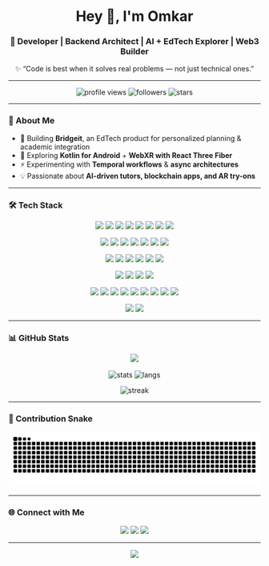 <!-- Banner / Header -->
<h1 align="center">Hey 👋, I'm Omkar</h1>
<h3 align="center">🚀 Developer | Backend Architect | AI + EdTech Explorer | Web3 Builder</h3>

<p align="center">✨ “Code is best when it solves real problems — not just technical ones.”</p>

---

<!-- Badges -->
<p align="center">
  <img src="https://komarev.com/ghpvc/?username=OmkarAnbhule&label=Profile%20Views&color=0e75b6&style=flat" alt="profile views" />
  <img src="https://img.shields.io/github/followers/OmkarAnbhule?label=Followers&style=social" alt="followers" />
  <img src="https://img.shields.io/github/stars/OmkarAnbhule?label=Stars&style=social" alt="stars" />
</p>

---

### 🌟 About Me
- 🔭 Building **Bridgeit**, an EdTech product for personalized planning & academic integration  
- 🌱 Exploring **Kotlin for Android** + **WebXR with React Three Fiber**  
- ⚡ Experimenting with **Temporal workflows** & **async architectures**  
- 💡 Passionate about **AI-driven tutors, blockchain apps, and AR try-ons**  

---

### 🛠️ Tech Stack

<p align="center">
  <!-- Core Languages -->
  <img src="https://img.shields.io/badge/C-A8B9CC?style=for-the-badge&logo=c&logoColor=black"/>
  <img src="https://img.shields.io/badge/Python-3776AB?style=for-the-badge&logo=python&logoColor=white"/>
  <img src="https://img.shields.io/badge/Java-007396?style=for-the-badge&logo=java&logoColor=white"/>
  <img src="https://img.shields.io/badge/PHP-777BB4?style=for-the-badge&logo=php&logoColor=white"/>
  <img src="https://img.shields.io/badge/JavaScript-F7DF1E?style=for-the-badge&logo=javascript&logoColor=black"/>
  <img src="https://img.shields.io/badge/TypeScript-3178C6?style=for-the-badge&logo=typescript&logoColor=white"/>
  <img src="https://img.shields.io/badge/Kotlin-0095D5?style=for-the-badge&logo=kotlin&logoColor=white"/>
  <img src="https://img.shields.io/badge/Solidity-363636?style=for-the-badge&logo=solidity&logoColor=white"/>
</p>

<p align="center">
  <!-- Web / Frameworks -->
  <img src="https://img.shields.io/badge/Django-092E20?style=for-the-badge&logo=django&logoColor=white"/>
  <img src="https://img.shields.io/badge/React-20232A?style=for-the-badge&logo=react&logoColor=61DAFB"/>
  <img src="https://img.shields.io/badge/Redux-764ABC?style=for-the-badge&logo=redux&logoColor=white"/>
  <img src="https://img.shields.io/badge/Next.js-000000?style=for-the-badge&logo=nextdotjs&logoColor=white"/>
  <img src="https://img.shields.io/badge/Node.js-43853D?style=for-the-badge&logo=node.js&logoColor=white"/>
  <img src="https://img.shields.io/badge/Tailwind_CSS-38B2AC?style=for-the-badge&logo=tailwind-css&logoColor=white"/>
  <img src="https://img.shields.io/badge/Three.js-000000?style=for-the-badge&logo=threedotjs&logoColor=white"/>
</p>

<p align="center">
  <!-- Blockchain / Web3 -->
  <img src="https://img.shields.io/badge/Web3-F16822?style=for-the-badge&logo=web3dotjs&logoColor=white"/>
  <img src="https://img.shields.io/badge/Ethers.js-3C3C3D?style=for-the-badge&logo=ethereum&logoColor=white"/>
  <img src="https://img.shields.io/badge/Hardhat-FCC624?style=for-the-badge&logo=hardhat&logoColor=black"/>
  <img src="https://img.shields.io/badge/Metamask-F6851B?style=for-the-badge&logo=metamask&logoColor=white"/>
  <img src="https://img.shields.io/badge/Infura-EF4223?style=for-the-badge&logo=infura&logoColor=white"/>
  <img src="https://img.shields.io/badge/Sepolia_Testnet-5C2D91?style=for-the-badge&logo=ethereum&logoColor=white"/>
</p>

<p align="center">
  <!-- Databases -->
  <img src="https://img.shields.io/badge/PostgreSQL-316192?style=for-the-badge&logo=postgresql&logoColor=white"/>
  <img src="https://img.shields.io/badge/MySQL-4479A1?style=for-the-badge&logo=mysql&logoColor=white"/>
  <img src="https://img.shields.io/badge/MongoDB-47A248?style=for-the-badge&logo=mongodb&logoColor=white"/>
  <img src="https://img.shields.io/badge/Redis-DC382D?style=for-the-badge&logo=redis&logoColor=white"/>
</p>

<p align="center">
  <!-- Tools / Infra -->
  <img src="https://img.shields.io/badge/Linux-FCC624?style=for-the-badge&logo=linux&logoColor=black"/>
  <img src="https://img.shields.io/badge/Git-F05032?style=for-the-badge&logo=git&logoColor=white"/>
  <img src="https://img.shields.io/badge/Docker-2496ED?style=for-the-badge&logo=docker&logoColor=white"/>
  <img src="https://img.shields.io/badge/GitHub_Actions-2088FF?style=for-the-badge&logo=github-actions&logoColor=white"/>
  <img src="https://img.shields.io/badge/Vercel-000000?style=for-the-badge&logo=vercel&logoColor=white"/>
  <img src="https://img.shields.io/badge/GCP-4285F4?style=for-the-badge&logo=google-cloud&logoColor=white"/>
  <img src="https://img.shields.io/badge/Temporal-000000?style=for-the-badge&logo=temporal&logoColor=white"/>
  <img src="https://img.shields.io/badge/Celery-37814A?style=for-the-badge&logo=celery&logoColor=white"/>
  <img src="https://img.shields.io/badge/IPFS-65C2CB?style=for-the-badge&logo=ipfs&logoColor=white"/>
</p>

<p align="center">
  <!-- AI / AR / XR -->
  <img src="https://img.shields.io/badge/WebXR-FF3E00?style=for-the-badge&logo=webgl&logoColor=white"/>
  <img src="https://img.shields.io/badge/AR/VR-8E44AD?style=for-the-badge&logo=unity&logoColor=white"/>
</p>

---

### 📊 GitHub Stats

<p align="center">
  <img src="https://github-profile-trophy.vercel.app/?username=OmkarAnbhule&theme=tokyonight&no-frame=true&no-bg=true&margin-w=15" />
</p>

<p align="center">
  <img src="https://github-readme-stats.vercel.app/api?username=OmkarAnbhule&show_icons=true&theme=tokyonight" alt="stats" height="180"/>
  <img src="https://github-readme-stats.vercel.app/api/top-langs/?username=OmkarAnbhule&layout=compact&theme=tokyonight" alt="langs" height="180"/>
</p>

<p align="center">
  <img src="https://streak-stats.demolab.com/?user=OmkarAnbhule&theme=tokyonight&border_radius=6" alt="streak"/>
</p>



---

### 🐍 Contribution Snake
<p align="center">
  <img src="https://github.com/OmkarAnbhule/OmkarAnbhule/blob/output/github-contribution-grid-snake.svg" alt="snake animation"/>
</p>

---

### 🌐 Connect with Me
<p align="center">
  <a href="https://linkedin.com/in/YOUR-LINKEDIN"><img src="https://img.shields.io/badge/LinkedIn-0077B5?style=for-the-badge&logo=linkedin&logoColor=white"/></a>
  <a href="mailto:youremail@example.com"><img src="https://img.shields.io/badge/Email-D14836?style=for-the-badge&logo=gmail&logoColor=white"/></a>
  <a href="https://yourwebsite.com"><img src="https://img.shields.io/badge/Portfolio-000000?style=for-the-badge&logo=vercel&logoColor=white"/></a>
</p>

---

<p align="center">
  <img src="https://quotes-github-readme.vercel.app/api?type=horizontal&theme=tokyonight" />
</p>
